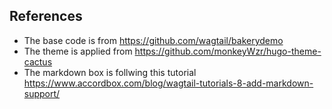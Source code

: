 ## References
* The base code is from https://github.com/wagtail/bakerydemo
* The theme is applied from https://github.com/monkeyWzr/hugo-theme-cactus
* The markdown box is follwing this tutorial https://www.accordbox.com/blog/wagtail-tutorials-8-add-markdown-support/
